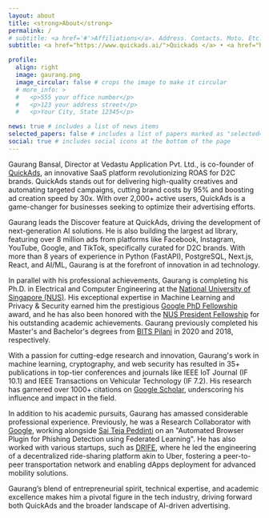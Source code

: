 ```yaml
---
layout: about
title: <strong>About</strong> 
permalink: /
# subtitle: <a href='#'>Affiliations</a>. Address. Contacts. Moto. Etc.
subtitle: <a href="https://www.quickads.ai/">Quickads </a> • <a href="https://nus.edu.sg">National University of Singapore </a> • <a href="https://research.google/outreach/phd-fellowship/recipients">Google PhD Fellow</a> 

profile:
  align: right
  image: gaurang.png
  image_circular: false # crops the image to make it circular
  # more_info: >
  #   <p>555 your office number</p>
  #   <p>123 your address street</p>
  #   <p>Your City, State 12345</p>

news: true # includes a list of news items
selected_papers: false # includes a list of papers marked as "selected={true}"
social: true # includes social icons at the bottom of the page
---
```

Gaurang Bansal, Director at Vedastu Application Pvt. Ltd., is co-founder of [QuickAds](https://www.quickads.ai/), an innovative SaaS platform revolutionizing ROAS for D2C brands. QuickAds stands out for delivering high-quality creatives and automating targeted campaigns, cutting brand costs by 95% and boosting ad creation speed by 30x. With over 2,000+ active users, QuickAds is a game-changer for businesses seeking to optimize their advertising efforts.

Gaurang leads the Discover feature at QuickAds, driving the development of next-generation AI solutions. He is also building the largest ad library, featuring over 8 million ads from platforms like Facebook, Instagram, YouTube, Google, and TikTok, specifically curated for D2C brands. With more than 8 years of experience in Python (FastAPI), PostgreSQL, Next.js, React, and AI/ML, Gaurang is at the forefront of innovation in ad technology.

In parallel with his professional achievements, Gaurang is completing his Ph.D. in Electrical and Computer Engineering at the [National University of Singapore (NUS)](https://nus.edu.sg). His exceptional expertise in Machine Learning and Privacy & Security earned him the prestigious [Google PhD Fellowship](https://research.google/outreach/phd-fellowship/recipients) award, and he has also been honored with the [NUS President Fellowship](https://cde.nus.edu.sg/ece/graduate/scholarship-financial-support) for his outstanding academic achievements. Gaurang previously completed his Master's and Bachelor's degrees from [BITS Pilani](https://www.bits-pilani.ac.in) in 2020 and 2018, respectively.

With a passion for cutting-edge research and innovation, Gaurang's work in machine learning, cryptography, and web security has resulted in 35+ publications in top-tier conferences and journals like IEEE IoT Journal (IF 10.1) and IEEE Transactions on Vehicular Technology (IF 7.2). His research has garnered over 1000+ citations on [Google Scholar](https://scholar.google.com/citations?user=A-t6Ds8AAAAJ&hl=en&oi=ao), underscoring his influence and impact in the field.

In addition to his academic pursuits, Gaurang has amassed considerable professional experience. Previously, he was a Research Collaborator with [Google](https://about.google/intl/ALL_in), working alongside [Sai Teja Peddinti](https://sites.google.com/site/psaiteja/home) on an "Automated Browser Plugin for Phishing Detection using Federated Learning". He has also worked with various startups, such as [DRIFE](https://www.drife.io), where he led the engineering of a decentralized ride-sharing platform akin to Uber, fostering a peer-to-peer transportation network and enabling dApps deployment for advanced mobility solutions.

Gaurang’s blend of entrepreneurial spirit, technical expertise, and academic excellence makes him a pivotal figure in the tech industry, driving forward both QuickAds and the broader landscape of AI-driven advertising.
